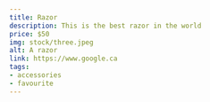 ```yaml
---
title: Razor
description: This is the best razor in the world
price: $50
img: stock/three.jpeg
alt: A razor
link: https://www.google.ca
tags:
- accessories
- favourite
---
```


